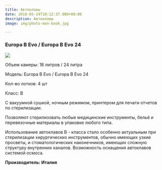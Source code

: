 ```yaml
---
title: Автоклавы
date: 2018-05-24T10:12:37.000+00:00
description: Автоклавы
image: img/photo-man-book.jpg

---
```

### Europa B Evo / Europa B Evo 24

![](/uploads/636076407071403933-avtoklav-europa-b-evo-24-tecnogaz.jpg)

Объем камеры: 18 литров / 24 литра

Модель: Europa B Evo / Europa B Evo 24

Кол-во лотков: 4 шт

Класс: B

С вакуумной сушкой, ночным режимом, принтером для печати отчетов по стерилизации.

Позволяют стерилизовать любые медицинские инструменты, бельё и перевязочные материалы в упаковке любого типа.

Использование автоклавов В - класса стало особенно актуальным при стерилизации хирургических инструментов, обычно имеющих узкие просветы, и стоматологических наконечников, имеющих сложную структуру внутренних каналов. Возможность оснащения автоклавов системой осмоса.

**Производитель: Италия**